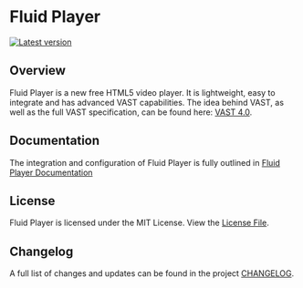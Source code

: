 # Fluid Player
[![Latest version](https://img.shields.io/badge/Latest%20Version-2.0.0-blue.svg)](https://github.com/fluid-player/fluid-player/releases/latest)

## Overview

Fluid Player is a new free HTML5 video player. It is lightweight, easy to integrate and has advanced VAST capabilities.
The idea behind VAST, as well as the full VAST specification, can be found here: [VAST 4.0](https://www.iab.com/guidelines/digital-video-ad-serving-template-vast-4-0/).

## Documentation
The integration and configuration of Fluid Player is fully outlined in [Fluid Player Documentation](docs.fluidplayer.com)


## License

Fluid Player is licensed under the MIT License. View the [License File](LICENSE).

## Changelog

A full list of changes and updates can be found in the project [CHANGELOG](CHANGELOG.md).
